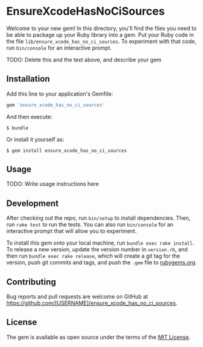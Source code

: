 # EnsureXcodeHasNoCiSources

Welcome to your new gem! In this directory, you'll find the files you need to be able to package up your Ruby library into a gem. Put your Ruby code in the file `lib/ensure_xcode_has_no_ci_sources`. To experiment with that code, run `bin/console` for an interactive prompt.

TODO: Delete this and the text above, and describe your gem

## Installation

Add this line to your application's Gemfile:

```ruby
gem 'ensure_xcode_has_no_ci_sources'
```

And then execute:

    $ bundle

Or install it yourself as:

    $ gem install ensure_xcode_has_no_ci_sources

## Usage

TODO: Write usage instructions here

## Development

After checking out the repo, run `bin/setup` to install dependencies. Then, run `rake test` to run the tests. You can also run `bin/console` for an interactive prompt that will allow you to experiment.

To install this gem onto your local machine, run `bundle exec rake install`. To release a new version, update the version number in `version.rb`, and then run `bundle exec rake release`, which will create a git tag for the version, push git commits and tags, and push the `.gem` file to [rubygems.org](https://rubygems.org).

## Contributing

Bug reports and pull requests are welcome on GitHub at https://github.com/[USERNAME]/ensure_xcode_has_no_ci_sources.


## License

The gem is available as open source under the terms of the [MIT License](http://opensource.org/licenses/MIT).

